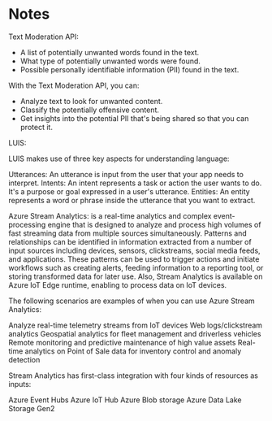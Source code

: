 # Notes

Text Moderation API:

* A list of potentially unwanted words found in the text.
* What type of potentially unwanted words were found.
* Possible personally identifiable information (PII) found in the text.

With the Text Moderation API, you can:

* Analyze text to look for unwanted content.
* Classify the potentially offensive content.
* Get insights into the potential PII that's being shared so that you can protect it.

LUIS:

LUIS makes use of three key aspects for understanding language:

Utterances: An utterance is input from the user that your app needs to interpret.
Intents: An intent represents a task or action the user wants to do. It's a purpose or goal expressed in a user's utterance.
Entities: An entity represents a word or phrase inside the utterance that you want to extract.

Azure Stream Analytics: is a real-time analytics and complex event-processing engine that is designed to analyze and process high volumes of fast streaming data from multiple sources simultaneously. Patterns and relationships can be identified in information extracted from a number of input sources including devices, sensors, clickstreams, social media feeds, and applications. These patterns can be used to trigger actions and initiate workflows such as creating alerts, feeding information to a reporting tool, or storing transformed data for later use. Also, Stream Analytics is available on Azure IoT Edge runtime, enabling to process data on IoT devices.

The following scenarios are examples of when you can use Azure Stream Analytics:

Analyze real-time telemetry streams from IoT devices
Web logs/clickstream analytics
Geospatial analytics for fleet management and driverless vehicles
Remote monitoring and predictive maintenance of high value assets
Real-time analytics on Point of Sale data for inventory control and anomaly detection

Stream Analytics has first-class integration with four kinds of resources as inputs:

Azure Event Hubs
Azure IoT Hub
Azure Blob storage
Azure Data Lake Storage Gen2